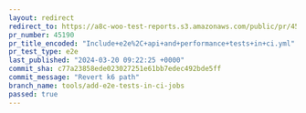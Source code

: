 ```yaml
---
layout: redirect
redirect_to: https://a8c-woo-test-reports.s3.amazonaws.com/public/pr/45190/e2e/index.html
pr_number: 45190
pr_title_encoded: "Include+e2e%2C+api+and+performance+tests+in+ci.yml"
pr_test_type: e2e
last_published: "2024-03-20 09:22:25 +0000"
commit_sha: c77a23858ede023027251e61bb7edec492bde5ff
commit_message: "Revert k6 path"
branch_name: tools/add-e2e-tests-in-ci-jobs
passed: true
---
```

